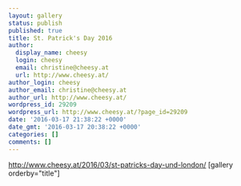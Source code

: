 ```yaml
---
layout: gallery
status: publish
published: true
title: St. Patrick's Day 2016
author:
  display_name: cheesy
  login: cheesy
  email: christine@cheesy.at
  url: http://www.cheesy.at/
author_login: cheesy
author_email: christine@cheesy.at
author_url: http://www.cheesy.at/
wordpress_id: 29209
wordpress_url: http://www.cheesy.at/?page_id=29209
date: '2016-03-17 21:38:22 +0000'
date_gmt: '2016-03-17 20:38:22 +0000'
categories: []
comments: []
---
```

http://www.cheesy.at/2016/03/st-patricks-day-und-london/
[gallery orderby="title"]
